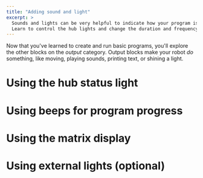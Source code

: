 ```yaml
---
title: "Adding sound and light"
excerpt: >
  Sounds and lights can be very helpful to indicate how your program is doing.
  Learn to control the hub lights and change the duration and frequency of beeps.
---
```


Now that you've learned to create and run basic programs, you'll explore the
other blocks on the _output_ category. Output blocks make your robot _do_
something, like moving, playing sounds, printing text, or shining a light.

# Using the hub status light

# Using beeps for program progress

# Using the matrix display

# Using external lights (optional)
